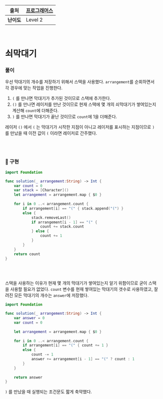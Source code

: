 |    출처    | [프로그래머스](https://programmers.co.kr/learn/courses/30/lessons/42585?language=swift) |
| :--------: | ------------------------------------------------------------ |
| **난이도** | Level 2                                                      |

<br />

# 쇠막대기

### 풀이

우선 막대기의 개수를 저장하기 위해서 스택을 사용했다. `arrangement`를 순회하면서 각 경우에 맞는 작업을 진행한다.

1. `(` 를 만나면 막대기가 추가된 것이므로 스택에 추가한다.
2. `()` 를 만나면 레이저를 만난 것이므로 현재 스택에 몇 개의 쇠막대기가 쌓여있는지 계산해 `count`에 더해준다.
3. `)` 를 만나면 막대기가 끝난 것이므로 `count`에 1을 더해준다.

레이저 `()` 에서 `(` 는 막대기가 시작한 지점이 아니고 레이저를 표시하는 지점이므로 `)` 를 만났을 때 이전 값이 `(` 이라면 레이저로 간주했다.

<br /><br />

### 📖 구현

```swift
import Foundation

func solution(_ arrangement:String) -> Int {
    var count = 0
    var stack = [Character]()
    let arrangement = arrangement.map { $0 }
    
    for i in 0 ..< arrangement.count {
        if arrangement[i] == "(" { stack.append("(") }
        else {
            stack.removeLast()
            if arrangement[i - 1] == "(" {
                count += stack.count
            } else {
                count += 1
            }
        }
    }
    return count
}
```

<br /><br />

스택을 사용하는 이유가 현재 몇 개의 막대기가 쌓여있는지 알기 위함이므로 굳이 스택을 사용할 필요가 없었다. `count` 변수를 현재 쌓여있는 막대기의 갯수로 사용하였고, 잘려진 모든 막대기의 개수는 `answer`에 저장했다.

```swift
import Foundation

func solution(_ arrangement:String) -> Int {
    var answer = 0
    var count = 0
    
    let arrangement = arrangement.map { $0 }
    
    for i in 0 ..< arrangement.count {
        if arrangement[i] == "(" { count += 1 }
        else {
            count -= 1
            answer += arrangement[i - 1] == "(" ? count : 1
        }
    }
    
    return answer
}
```

`)` 를 만났을 때 실행되는 조건문도 짧게 축약했다.

